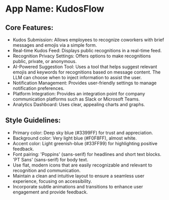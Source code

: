 # **App Name**: KudosFlow

## Core Features:

- Kudos Submission: Allows employees to recognize coworkers with brief messages and emojis via a simple form.
- Real-time Kudos Feed: Displays public recognitions in a real-time feed.
- Recognition Privacy Settings: Offers options to make recognitions public, private, or anonymous.
- AI-Powered Suggestion Tool: Uses a tool that helps suggest relevant emojis and keywords for recognitions based on message content. The LLM can choose when to inject information to assist the user.
- Notification Management: Provides user-friendly settings to manage notification preferences.
- Platform Integration: Provides an integration point for company communication platforms such as Slack or Microsoft Teams.
- Analytics Dashboard: Uses clear, appealing charts and graphs.

## Style Guidelines:

- Primary color: Deep sky blue (#3399FF) for trust and appreciation.
- Background color: Very light blue (#F0F8FF), almost white.
- Accent color: Light greenish-blue (#33FF99) for highlighting positive feedback.
- Font pairing: 'Poppins' (sans-serif) for headlines and short text blocks. 'PT Sans' (sans-serif) for body text.
- Use flat, modern icons that are easily recognizable and relevant to recognition and communication.
- Maintain a clean and intuitive layout to ensure a seamless user experience, focusing on accessibility.
- Incorporate subtle animations and transitions to enhance user engagement and provide feedback.